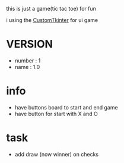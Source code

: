 this is just a game(tic tac toe) for fun

i using the [CustomTkinter](https://github.com/TomSchimansky/CustomTkinter)
for ui game

# VERSION
- number : 1
- name : 1.0

# info
- have buttons board to start and end game
- have button for start with X and O

# task 
- add draw (now winner) on checks